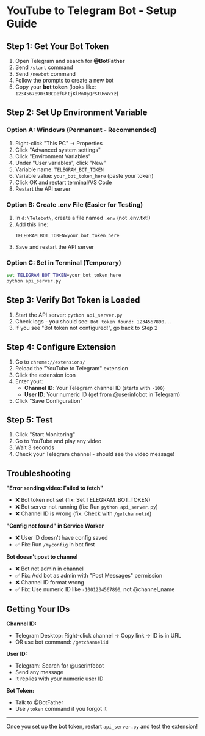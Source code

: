 # YouTube to Telegram Bot - Setup Guide

## Step 1: Get Your Bot Token

1. Open Telegram and search for **@BotFather**
2. Send `/start` command
3. Send `/newbot` command
4. Follow the prompts to create a new bot
5. Copy your **bot token** (looks like: `1234567890:ABCDefGhIjKlMnOpQrStUvWxYz`)

## Step 2: Set Up Environment Variable

### Option A: Windows (Permanent - Recommended)
1. Right-click "This PC" → Properties
2. Click "Advanced system settings"
3. Click "Environment Variables"
4. Under "User variables", click "New"
5. Variable name: `TELEGRAM_BOT_TOKEN`
6. Variable value: `your_bot_token_here` (paste your token)
7. Click OK and restart terminal/VS Code
8. Restart the API server

### Option B: Create .env File (Easier for Testing)
1. In `d:\Telebot\`, create a file named `.env` (not .env.txt!)
2. Add this line:
   ```
   TELEGRAM_BOT_TOKEN=your_bot_token_here
   ```
3. Save and restart the API server

### Option C: Set in Terminal (Temporary)
```cmd
set TELEGRAM_BOT_TOKEN=your_bot_token_here
python api_server.py
```

## Step 3: Verify Bot Token is Loaded

1. Start the API server: `python api_server.py`
2. Check logs - you should see: `Bot token found: 1234567890...`
3. If you see "Bot token not configured!", go back to Step 2

## Step 4: Configure Extension

1. Go to `chrome://extensions/`
2. Reload the "YouTube to Telegram" extension
3. Click the extension icon
4. Enter your:
   - **Channel ID**: Your Telegram channel ID (starts with `-100`)
   - **User ID**: Your numeric ID (get from @userinfobot in Telegram)
5. Click "Save Configuration"

## Step 5: Test

1. Click "Start Monitoring"
2. Go to YouTube and play any video
3. Wait 3 seconds
4. Check your Telegram channel - should see the video message!

## Troubleshooting

**"Error sending video: Failed to fetch"**
- ❌ Bot token not set (fix: Set TELEGRAM_BOT_TOKEN)
- ❌ Bot server not running (fix: Run `python api_server.py`)
- ❌ Channel ID is wrong (fix: Check with `/getchannelid`)

**"Config not found" in Service Worker**
- ❌ User ID doesn't have config saved
- ✅ Fix: Run `/myconfig` in bot first

**Bot doesn't post to channel**
- ❌ Bot not admin in channel
- ✅ Fix: Add bot as admin with "Post Messages" permission
- ❌ Channel ID format wrong
- ✅ Fix: Use numeric ID like `-1001234567890`, not @channel_name

## Getting Your IDs

**Channel ID:**
- Telegram Desktop: Right-click channel → Copy link → ID is in URL
- OR use bot command: `/getchannelid`

**User ID:**
- Telegram: Search for @userinfobot
- Send any message
- It replies with your numeric user ID

**Bot Token:**
- Talk to @BotFather
- Use `/token` command if you forgot it

---

Once you set up the bot token, restart `api_server.py` and test the extension!
